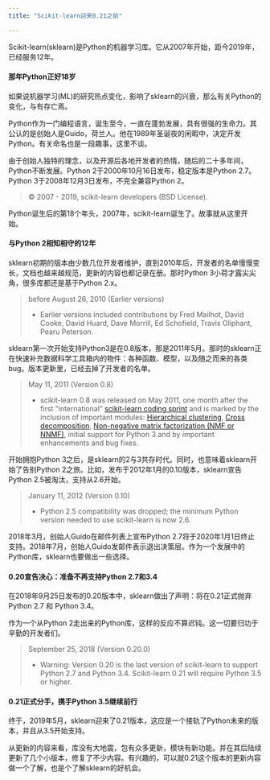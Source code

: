 ```yaml
---
title: "Scikit-learn迎来0.21之前"

---
```


Scikit-learn(sklearn)是Python的机器学习库。它从2007年开始，距今2019年，已经服务12年。

#### 那年Python正好18岁

如果说机器学习(ML)的研究热点变化，影响了sklearn的兴衰，那么有关Python的变化，与有存亡焉。

Python作为一门编程语言，诞生至今，一直在蓬勃发展，具有很强的生命力。其公认的是创始人是Guido，荷兰人。他在1989年圣诞夜的闲暇中，决定开发Python。有关命名也是一段趣事，这里不谈。

由于创始人独特的理念，以及开源后各地开发者的热情，随后的二十多年间，Python不断发展。Python 2于2000年10月16日发布，稳定版本是Python 2.7。Python 3于2008年12月3日发布，不完全兼容Python 2。

> © 2007 - 2019, scikit-learn developers (BSD License).

Python诞生后的第18个年头，2007年，scikit-learn诞生了。故事就从这里开始。

#### 与Python 2相知相守的12年

sklearn初期的版本由少数几位开发者维护，直到2010年后，开发者的名单慢慢变长，文档也越来越规范，更新的内容也都记录在册。那时Python 3小荷才露尖尖角，很多库都还是基于Python 2.x。

> before August 26, 2010 (Earlier versions)
> - Earlier versions included contributions by Fred Mailhot, David Cooke, David Huard, Dave Morrill, Ed Schofield, Travis Oliphant, Pearu Peterson.

sklearn第一次开始支持Python3是在0.8版本，那是2011年5月。那时的sklearn正在快速补充数据科学工具箱内的物件：各种函数、模型，以及随之而来的各类bug。版本更新里，已经去掉了开发者的名单。

> May 11, 2011 (Version 0.8)
> - scikit-learn 0.8 was released on May 2011, one month after the first “international” [scikit-learn coding sprint](https://github.com/scikit-learn/scikit-learn/wiki/Upcoming-events) and is marked by the inclusion of important modules: [Hierarchical clustering](https://scikit-learn.org/dev/modules/clustering.html#hierarchical-clustering), [Cross decomposition](https://scikit-learn.org/dev/modules/cross_decomposition.html#cross-decomposition), [Non-negative matrix factorization (NMF or NNMF)](https://scikit-learn.org/dev/modules/decomposition.html#nmf), initial support for Python 3 and by important enhancements and bug fixes.

开始拥抱Python 3之后，是sklearn的2与3共存时代。同时，也意味着sklearn开始了告别Python 2之旅。比如，发布于2012年1月的0.10版本，sklearn宣告Python 2.5被淘汰，支持从2.6开始。

> January 11, 2012 (Version 0.10)
> - Python 2.5 compatibility was dropped; the minimum Python version needed to use scikit-learn is now 2.6.

2018年3月，创始人Guido在邮件列表上宣布Python 2.7将于2020年1月1日终止支持。2018年7月，创始人Guido发邮件表示退出决策层。作为一个发展中的Python库，sklearn也要做出一些选择。

#### 0.20宣告决心：准备不再支持Python 2.7和3.4

在2018年9月25日发布的0.20版本中，sklearn做出了声明：将在0.21正式抛弃Python 2.7 和 Python 3.4。

作为一个从Python 2走出来的Python库，这样的反应不算迟钝。这一切要归功于辛勤的开发者们。

> September 25, 2018  (Version 0.20.0)
> - Warning: Version 0.20 is the last version of scikit-learn to support Python 2.7 and Python 3.4. Scikit-learn 0.21 will require Python 3.5 or higher.

#### 0.21正式分手，携手Python 3.5继续前行

终于，2019年5月，sklearn迎来了0.21版本，这应是一个接轨了Python未来的版本，并且从3.5开始支持。

从更新的内容来看，库没有大地震，包有众多更新，模块有新功能。并在其后陆续更新了几个小版本，修复了不少内容。有兴趣的，可以就0.21这个版本的更新内容做一个了解，也是个了解sklearn的好机会。
